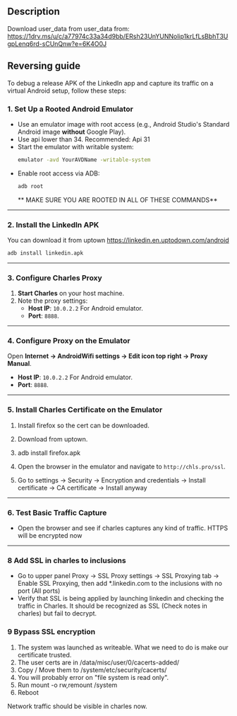 ## Description

Download user_data from user_data from:
https://1drv.ms/u/c/a77974c33a34d9bb/ERsh23UnYUNNolip1krLfLsBbhT3UgpLenq6rd-sCUnQnw?e=6K4O0J

## Reversing guide

To debug a release APK of the LinkedIn app and capture its traffic on a virtual Android setup, follow these steps:

### **1. Set Up a Rooted Android Emulator**

- Use an emulator image with root access (e.g., Android Studio's Standard Android image **without** Google Play).
- Use api lower than 34. Recommended: Api 31
- Start the emulator with writable system:
  ```bash
  emulator -avd YourAVDName -writable-system
  ```
- Enable root access via ADB:
  ```bash
  adb root
  ```
  ** MAKE SURE YOU ARE ROOTED IN ALL OF THESE COMMANDS**

---

### **2. Install the LinkedIn APK**

You can download it from uptown
https://linkedin.en.uptodown.com/android

```bash
adb install linkedin.apk
```

---

### **3. Configure Charles Proxy**

1. **Start Charles** on your host machine.
2. Note the proxy settings:
    - **Host IP**: `10.0.2.2`  For Android emulator.
    - **Port**: `8888`.

---

### **4. Configure Proxy on the Emulator**

Open **Internet -> AndroidWifi settings -> Edit icon top right -> Proxy Manual**.

- **Host IP**: `10.0.2.2`  For Android emulator.
- **Port**: `8888`.

---

### **5. Install Charles Certificate on the Emulator**

1. Install firefox so the cert can be downloaded.
2. Download from uptown.
3. adb install firefox.apk

4. Open the browser in the emulator and navigate to `http://chls.pro/ssl`.
5. Go to settings -> Security -> Encryption and credentials -> Install certificate -> CA certificate -> Install anyway

---

### **6. Test Basic Traffic Capture**

- Open the browser and see if charles captures any kind of traffic. HTTPS will be encrypted now

---

### **8 Add SSL in charles to inclusions**

- Go to upper panel Proxy -> SSL Proxy settings -> SSL Proxying tab -> Enable SSL Proxying, then add *.linkedin.com to
  the inclusions with no port (All ports)
- Verify that SSL is being applied by launching linkedin and checking the traffic in Charles. It should be recognized as
  SSL (Check notes in charles) but fail to decrypt.

### **9 Bypass SSL encryption**

1. The system was launched as writeable. What we need to do is make our certificate trusted.
2. The user certs are in /data/misc/user/0/cacerts-added/
3. Copy / Move them to /system/etc/security/cacerts/
4. You will probably error on "file system is read only".
5. Run mount -o rw,remount /system
6. Reboot

Network traffic should be visible in charles now.

